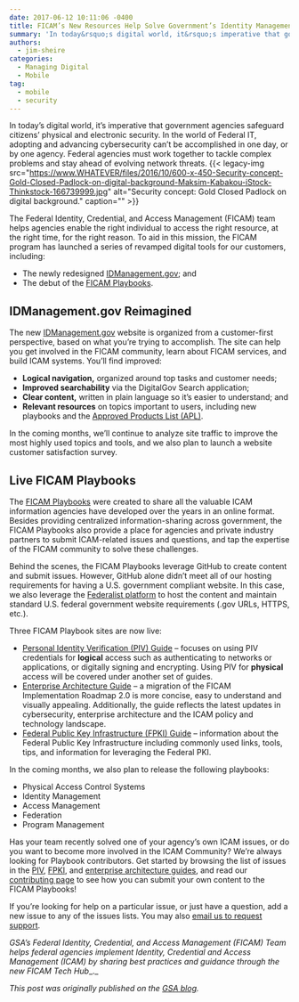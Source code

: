 ```yaml
---
date: 2017-06-12 10:11:06 -0400
title: FICAM’s New Resources Help Solve Government’s Identity Management Challenge
summary: 'In today&rsquo;s digital world, it&rsquo;s imperative that government agencies safeguard citizens&rsquo; physical and electronic security. In the world of Federal IT, adopting and advancing cybersecurity can&rsquo;t be accomplished in one day, or by one agency. Federal agencies must work together to tackle complex problems and stay ahead of evolving network threats. The Federal Identity, Credential,'
authors:
  - jim-sheire
categories:
  - Managing Digital
  - Mobile
tag:
  - mobile
  - security
---
```


In today’s digital world, it’s imperative that government agencies safeguard citizens’ physical and electronic security. In the world of Federal IT, adopting and advancing cybersecurity can’t be accomplished in one day, or by one agency. Federal agencies must work together to tackle complex problems and stay ahead of evolving network threats. {{< legacy-img src="https://www.WHATEVER/files/2016/10/600-x-450-Security-concept-Gold-Closed-Padlock-on-digital-background-Maksim-Kabakou-iStock-Thinkstock-166739999.jpg" alt="Security concept: Gold Closed Padlock on digital background." caption="" >}} 

The Federal Identity, Credential, and Access Management (FICAM) team helps agencies enable the right individual to access the right resource, at the right time, for the right reason.  To aid in this mission, the FICAM program has launched a series of revamped digital tools for our customers, including:

  * The newly redesigned [IDManagement.gov](https://www.idmanagement.gov/); and
  * The debut of the [FICAM Playbooks](https://www.idmanagement.gov/build/#playbooks).

## IDManagement.gov Reimagined

The new [IDManagement.gov](https://www.idmanagement.gov/) website is organized from a customer-first perspective, based on what you’re trying to accomplish. The site can help you get involved in the FICAM community, learn about FICAM services, and build ICAM systems. You’ll find improved:

  * **Logical navigation,** organized around top tasks and customer needs;
  * **Improved searchability** via the DigitalGov Search application;
  * **Clear content,** written in plain language so it’s easier to understand; and
  * **Relevant resources** on topics important to users, including new playbooks and the [Approved Products List (APL)](https://www.idmanagement.gov/approved-products-list).

In the coming months, we’ll continue to analyze site traffic to improve the most highly used topics and tools, and we also plan to launch a website customer satisfaction survey.

## Live FICAM Playbooks

The [FICAM Playbooks](https://www.idmanagement.gov/build/#playbooks) were created to share all the valuable ICAM information agencies have developed over the years in an online format. Besides providing centralized information-sharing across government, the FICAM Playbooks also provide a place for agencies and private industry partners to submit ICAM-related issues and questions, and tap the expertise of the FICAM community to solve these challenges.

Behind the scenes, the FICAM Playbooks leverage GitHub to create content and submit issues. However, GitHub alone didn’t meet all of our hosting requirements for having a U.S. government compliant website. In this case, we also leverage the [Federalist platform](https://federalist.18f.gov/) to host the content and maintain standard U.S. federal government website requirements (.gov URLs, HTTPS, etc.).

Three FICAM Playbook sites are now live:

  * [Personal Identity Verification (PIV) Guide](https://piv.idmanagement.gov/) – focuses on using PIV credentials for **logical** access such as authenticating to networks or applications, or digitally signing and encrypting. Using PIV for **physical** access will be covered under another set of guides.
  * [Enterprise Architecture Guide](https://arch.idmanagement.gov/) – a migration of the FICAM Implementation Roadmap 2.0 is more concise, easy to understand and visually appealing. Additionally, the guide reflects the latest updates in cybersecurity, enterprise architecture and the ICAM policy and technology landscape.
  * [Federal Public Key Infrastructure (FPKI) Guide](https://fpki.idmanagement.gov/) – information about the Federal Public Key Infrastructure including commonly used links, tools, tips, and information for leveraging the Federal PKI.

In the coming months, we also plan to release the following playbooks:

  * Physical Access Control Systems
  * Identity Management
  * Access Management
  * Federation
  * Program Management

Has your team recently solved one of your agency’s own ICAM issues, or do you want to become more involved in the ICAM Community? We’re always looking for Playbook contributors. Get started by browsing the list of issues in the [PIV](https://github.com/gsa/piv-guides/issues), [FPKI](https://fpki.idmanagement.gov/), and [enterprise architecture guides](https://github.com/gsa/ficam-arch/issues), and read our [contributing page](https://github.com/GSA/piv-guides/blob/staging/CONTRIBUTING.md) to see how you can submit your own content to the FICAM Playbooks!

If you’re looking for help on a particular issue, or just have a question, add a new issue to any of the issues lists. You may also [email us to request support](mailto:icam@gsa.gov).

_GSA’s Federal Identity, Credential, and Access Management (FICAM) Team helps federal agencies implement Identity, Credential and Access Management (ICAM) by sharing best practices and guidance through the new FICAM Tech Hub__._

_This post was originally published on the [GSA blog](https://gsablogs.gsa.gov/gsablog/2017/06/07/ficams-new-resources-help-solve-governments-identity-management-challenge/)._